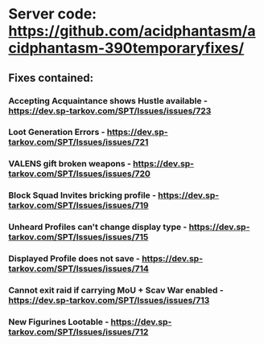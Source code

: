 # Server code: https://github.com/acidphantasm/acidphantasm-390temporaryfixes/

## Fixes contained:
### Accepting Acquaintance shows Hustle available - https://dev.sp-tarkov.com/SPT/Issues/issues/723
### Loot Generation Errors - https://dev.sp-tarkov.com/SPT/Issues/issues/721
### VALENS gift broken weapons - https://dev.sp-tarkov.com/SPT/Issues/issues/720
### Block Squad Invites bricking profile - https://dev.sp-tarkov.com/SPT/Issues/issues/719
### Unheard Profiles can't change display type - https://dev.sp-tarkov.com/SPT/Issues/issues/715
### Displayed Profile does not save - https://dev.sp-tarkov.com/SPT/Issues/issues/714
### Cannot exit raid if carrying MoU + Scav War enabled - https://dev.sp-tarkov.com/SPT/Issues/issues/713
### New Figurines Lootable - https://dev.sp-tarkov.com/SPT/Issues/issues/712

